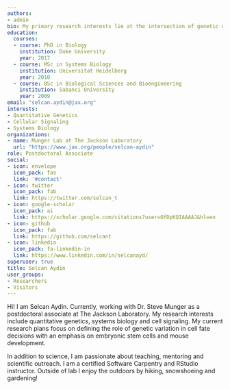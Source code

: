 ```yaml
---
authors:
- admin
bio: My primary research interests lie at the intersection of genetic diversity and environmental variability, with the specific goal of elucidating how GxE interactions perturb gene regulation and alter cell fate decisions during development. 
education:
  courses:
  - course: PhD in Biology
    institution: Duke University
    year: 2017
  - course: MSc in Systems Biology
    institution: Universitat Heidelberg
    year: 2010
  - course: BSc in Biological Sciences and Bioengineering
    institution: Sabanci University
    year: 2009
email: "selcan.aydin@jax.org"
interests:
- Quantitative Genetics
- Cellular Signaling
- Systems Biology
organizations:
- name: Munger Lab at The Jackson Laboratory
  url: "https://www.jax.org/people/selcan-aydin"
role: Postdoctoral Associate
social:
- icon: envelope
  icon_pack: fas
  link: '#contact'
- icon: twitter
  icon_pack: fab
  link: https://twitter.com/selcan_t
- icon: google-scholar
  icon_pack: ai
  link: https://scholar.google.com/citations?user=OfDpKQIAAAAJ&hl=en
- icon: github
  icon_pack: fab
  link: https://github.com/selcant
- icon: linkedin
  icon_pack: fa-linkedin-in
  link: https://www.linkedin.com/in/selcanayd/
superuser: true
title: Selcan Aydin
user_groups:
- Researchers
- Visitors
---
```


Hi! I am Selcan Aydin. Currently, working with Dr. Steve Munger as a postdoctoral associate at The Jackson Laboratory. My research interests include quantitative genetics, systems biology and cell signaling. My current research plans focus on defining the role of genetic variation in cell fate decisions with an emphasis on embryonic stem cells and mouse development.

In addition to science, I am passionate about teaching, mentoring and scientific outreach. I am a certified Software Carpentry and RStudio instructor. Outside of lab I enjoy the outdoors by hiking, snowshoeing and gardening!





